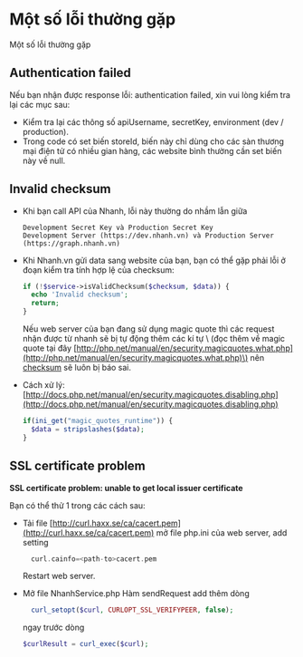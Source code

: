 # Một số lỗi thường gặp

Một số lỗi thường gặp

## Authentication failed

Nếu bạn nhận được response lỗi: authentication failed, xin vui lòng kiểm tra lại các mục sau:

* Kiểm tra lại các thông số apiUsername, secretKey, environment \(dev / production\).
* Trong code có set biến storeId, biến này chỉ dùng cho các sàn thương mại điện tử có nhiều gian hàng, các website bình thường cần set biến này về null.

## Invalid checksum

* Khi bạn call API của Nhanh, lỗi này thường do nhầm lẫn giữa 

  ```text
  Development Secret Key và Production Secret Key
  Development Server (https://dev.nhanh.vn) và Production Server (https://graph.nhanh.vn)
  ```

* Khi Nhanh.vn gửi data sang website của bạn, bạn có thể gặp phải lỗi ở đoạn kiểm tra tính hợp lệ của checksum:

  ```php
  if (!$service->isValidChecksum($checksum, $data)) {
    echo 'Invalid checksum';
    return;
  }
  ```

  Nếu web server của bạn đang sử dụng magic quote thì các request nhận được từ nhanh sẽ bị tự động thêm các kí tự \ \(đọc thêm về magic quote tại đây [http://php.net/manual/en/security.magicquotes.what.php](http://php.net/manual/en/security.magicquotes.what.php)\) nên [checksum](api.md#create-checksum) sẽ luôn bị báo sai.

* Cách xử lý: [http://docs.php.net/manual/en/security.magicquotes.disabling.php](http://docs.php.net/manual/en/security.magicquotes.disabling.php)

  ```php
  if(ini_get("magic_quotes_runtime")) {
    $data = stripslashes($data);
  }
  ```

## SSL certificate problem

**SSL certificate problem: unable to get local issuer certificate**

Bạn có thể thử 1 trong các cách sau:

* Tải file [http://curl.haxx.se/ca/cacert.pem](http://curl.haxx.se/ca/cacert.pem) mở file php.ini của web server, add setting

  ```php
    curl.cainfo=<path-to>cacert.pem
  ```

  Restart web server.

* Mở file NhanhService.php Hàm sendRequest add thêm dòng

  ```php
    curl_setopt($curl, CURLOPT_SSL_VERIFYPEER, false);
  ```

  ngay trước dòng

  ```php
  $curlResult = curl_exec($curl);
  ```

